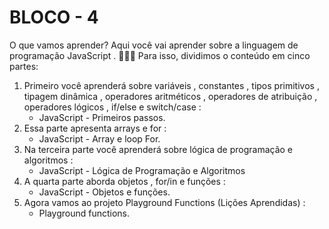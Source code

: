 # BLOCO - 4

O que vamos aprender?
Aqui você vai aprender sobre a linguagem de programação JavaScript . 🚀🚀🚀
Para isso, dividimos o conteúdo em cinco partes:

1. Primeiro você aprenderá sobre variáveis , constantes , tipos primitivos , tipagem dinâmica , operadores aritméticos , operadores de atribuição , operadores lógicos , if/else e switch/case :
    - JavaScript - Primeiros passos.
2. Essa parte apresenta arrays e for :
    - JavaScript - Array e loop For.    
3. Na terceira parte você aprenderá sobre lógica de programação e algoritmos :
    - JavaScript - Lógica de Programação e Algoritmos
4. A quarta parte aborda objetos , for/in e funções :
     - JavaScript - Objetos e funções.
5. Agora vamos ao projeto Playground Functions (Lições Aprendidas) :
    - Playground functions.
